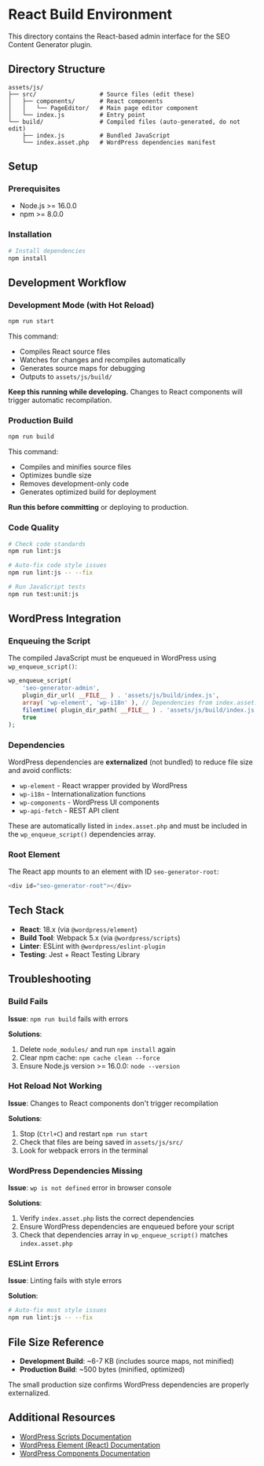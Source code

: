 # React Build Environment

This directory contains the React-based admin interface for the SEO Content Generator plugin.

## Directory Structure

```
assets/js/
├── src/                  # Source files (edit these)
│   ├── components/       # React components
│   │   └── PageEditor/   # Main page editor component
│   └── index.js          # Entry point
└── build/                # Compiled files (auto-generated, do not edit)
    ├── index.js          # Bundled JavaScript
    └── index.asset.php   # WordPress dependencies manifest
```

## Setup

### Prerequisites

- Node.js >= 16.0.0
- npm >= 8.0.0

### Installation

```bash
# Install dependencies
npm install
```

## Development Workflow

### Development Mode (with Hot Reload)

```bash
npm run start
```

This command:
- Compiles React source files
- Watches for changes and recompiles automatically
- Generates source maps for debugging
- Outputs to `assets/js/build/`

**Keep this running while developing.** Changes to React components will trigger automatic recompilation.

### Production Build

```bash
npm run build
```

This command:
- Compiles and minifies source files
- Optimizes bundle size
- Removes development-only code
- Generates optimized build for deployment

**Run this before committing** or deploying to production.

### Code Quality

```bash
# Check code standards
npm run lint:js

# Auto-fix code style issues
npm run lint:js -- --fix

# Run JavaScript tests
npm run test:unit:js
```

## WordPress Integration

### Enqueuing the Script

The compiled JavaScript must be enqueued in WordPress using `wp_enqueue_script()`:

```php
wp_enqueue_script(
    'seo-generator-admin',
    plugin_dir_url( __FILE__ ) . 'assets/js/build/index.js',
    array( 'wp-element', 'wp-i18n' ), // Dependencies from index.asset.php
    filemtime( plugin_dir_path( __FILE__ ) . 'assets/js/build/index.js' ),
    true
);
```

### Dependencies

WordPress dependencies are **externalized** (not bundled) to reduce file size and avoid conflicts:

- `wp-element` - React wrapper provided by WordPress
- `wp-i18n` - Internationalization functions
- `wp-components` - WordPress UI components
- `wp-api-fetch` - REST API client

These are automatically listed in `index.asset.php` and must be included in the `wp_enqueue_script()` dependencies array.

### Root Element

The React app mounts to an element with ID `seo-generator-root`:

```php
<div id="seo-generator-root"></div>
```

## Tech Stack

- **React**: 18.x (via `@wordpress/element`)
- **Build Tool**: Webpack 5.x (via `@wordpress/scripts`)
- **Linter**: ESLint with `@wordpress/eslint-plugin`
- **Testing**: Jest + React Testing Library

## Troubleshooting

### Build Fails

**Issue**: `npm run build` fails with errors

**Solutions**:
1. Delete `node_modules/` and run `npm install` again
2. Clear npm cache: `npm cache clean --force`
3. Ensure Node.js version >= 16.0.0: `node --version`

### Hot Reload Not Working

**Issue**: Changes to React components don't trigger recompilation

**Solutions**:
1. Stop (`Ctrl+C`) and restart `npm run start`
2. Check that files are being saved in `assets/js/src/`
3. Look for webpack errors in the terminal

### WordPress Dependencies Missing

**Issue**: `wp is not defined` error in browser console

**Solutions**:
1. Verify `index.asset.php` lists the correct dependencies
2. Ensure WordPress dependencies are enqueued before your script
3. Check that dependencies array in `wp_enqueue_script()` matches `index.asset.php`

### ESLint Errors

**Issue**: Linting fails with style errors

**Solution**:
```bash
# Auto-fix most style issues
npm run lint:js -- --fix
```

## File Size Reference

- **Development Build**: ~6-7 KB (includes source maps, not minified)
- **Production Build**: ~500 bytes (minified, optimized)

The small production size confirms WordPress dependencies are properly externalized.

## Additional Resources

- [WordPress Scripts Documentation](https://developer.wordpress.org/block-editor/reference-guides/packages/packages-scripts/)
- [WordPress Element (React) Documentation](https://developer.wordpress.org/block-editor/reference-guides/packages/packages-element/)
- [WordPress Components Documentation](https://developer.wordpress.org/block-editor/reference-guides/components/)
